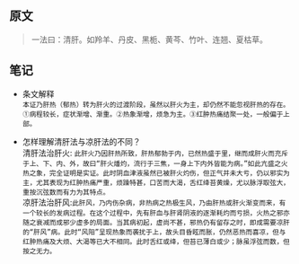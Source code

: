 ## 原文
> 一法曰：清肝。如羚羊、丹皮、黑栀、黄芩、竹叶、连翘、夏枯草。

## 笔记
- 条文解释  
    ```本证乃肝热（郁热）转为肝火的过渡阶段，虽然以肝火为主，却仍然不能忽视肝热的存在。```  
    ```①病程较长，症状渐增、渐重。②热象渐增，烦急为主。③红肿热痛结聚一处，一般偏于上部。```  

- 怎样理解清肝法与凉肝法的不同？  
    清肝法治肝火: ```此肝火乃因肝热所致，肝热郁勃于内，已然热盛于里，继而成肝火而充斥于上、下、内、外，故曰“肝火燔灼，流行于三焦，一身上下内外皆能为病。”如此亢盛之火热之象，完全证明是实证。此时阴血津液虽然已被肝火灼伤，但正气并未大亏，仍以邪实为主，尤其表现为红肿热痛严重，烦躁特甚，口苦而大渴，舌红绛苔黄燥，尤以脉浮取弦大，重按沉弦数而有力为其特点。```  
    凉肝法治肝风:```此肝风，乃内伤杂病，非热病之热极生风，乃由肝热或肝火渐变而来，有一个较长的发病过程。在这个过程中，先有肝血与肝肾阴液的逐渐耗灼而亏损，火热之邪亦随之衰减而成邪少虚多的局面。当其病初起，虚尚不甚，邪热仍有留存之时，即成需要凉肝的“肝风”病。此时“风阳”呈现热象而袭扰于上，故头目昏眩而胀，仍然恶热而喜凉，但与红肿热痛及大烦、大渴等已大不相同。此时舌红或绛，但苔已薄白或少；脉虽浮弦而数，但按之无力。```  